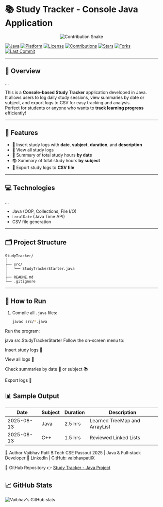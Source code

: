 
# 📚 Study Tracker - Console Java Application  

<p align="center">
  <img src="https://github.com/vaibhavpatilX/vaibhavpatilX/blob/main/github-contribution-grid-snake.svg" alt="Contribution Snake"/>
</p>

[![Java](https://img.shields.io/badge/Java-17-orange?logo=java&logoColor=white)](https://www.oracle.com/java/) 
[![Platform](https://img.shields.io/badge/Platform-Console-blue?logo=windows-terminal&logoColor=white)](#) 
[![License](https://img.shields.io/badge/License-MIT-green.svg)](LICENSE) 
[![Contributions](https://img.shields.io/badge/Contributions-Welcome-brightgreen)](#) 
[![Stars](https://img.shields.io/github/stars/vaibhavpatilX/StudyTracker?style=social)](https://github.com/vaibhavpatilX/StudyTracker/stargazers) 
[![Forks](https://img.shields.io/github/forks/vaibhavpatilX/StudyTracker?style=social)](https://github.com/vaibhavpatilX/StudyTracker/network/members) 
[![Last Commit](https://img.shields.io/github/last-commit/vaibhavpatilX/StudyTracker?color=yellow)](#)

---

## 🌟 Overview
...

This is a **Console-based Study Tracker** application developed in Java.  
It allows users to log daily study sessions, view summaries by date or subject, and export logs to CSV for easy tracking and analysis.  
Perfect for students or anyone who wants to **track learning progress** efficiently!

---

## 🚀 Features
- 📝 Insert study logs with **date**, **subject**, **duration**, and **description**  
- 📄 View all study logs  
- 📅 Summary of total study hours **by date**  
- 📚 Summary of total study hours **by subject**  
- 💾 Export study logs to **CSV file**

---

## 💻 Technologies
...

- Java (OOP, Collections, File I/O)  
- `LocalDate` (Java Time API)  
- CSV file generation  

---
## 🗂 Project Structure

```
StudyTracker/
│
├── src/
│   └── StudyTrackerStarter.java
│
├── README.md
└── .gitignore
```



---

## 🏃 How to Run
1. Compile all `.java` files:
   ```bash
   javac src/*.java

Run the program:

java src.StudyTrackerStarter
Follow the on-screen menu to:

Insert study logs 📝

View all logs 📄

Check summaries by date 📅 or subject 📚

Export logs 💾

## 📊 Sample Output

| Date       | Subject | Duration | Description                     |
|------------|---------|----------|---------------------------------|
| 2025-08-13 | Java    | 2.5 hrs  | Learned TreeMap and ArrayList   |
| 2025-08-13 | C++     | 1.5 hrs  | Reviewed Linked Lists           |


🌟 Author
Vaibhav Patil
B.Tech CSE Passout 2025 | Java & Full-stack Developer
🔗 [LinkedIn](https://www.linkedin.com/in/cs-er-vaibhav/) | GitHub: [vaibhavpatilX](https://github.com/vaibhavpatilX)

🔗 GitHub Repository
👉 [Study Tracker - Java Project](https://github.com/vaibhavpatilX/StudyTracker)

## 📈 GitHub Stats
![Vaibhav's GitHub stats](https://github-readme-stats.vercel.app/api/pin/?username=vaibhavpatilX&repo=StudyTracker&theme=radical)

